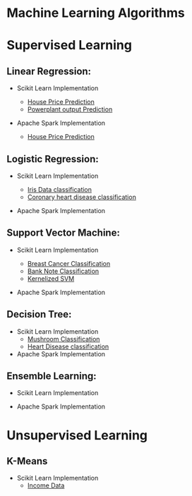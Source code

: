 # Machine Learning Algorithms

# Supervised Learning
## Linear Regression:

* Scikit Learn Implementation
	* [House Price Prediction](https://github.com/rohankavari/MachineLearning/blob/main/Linear_regression.ipynb)
	* [Powerplant output Prediction](https://github.com/rohankavari/MachineLearning/blob/main/Energy_Prediction_of_Power_plant.ipynb)

* Apache Spark Implementation
	* [House Price Prediction](https://github.com/rohankavari/MachineLearning/blob/main/spark_Linear_regression.ipynb)


## Logistic Regression:

* Scikit Learn Implementation
	* [Iris Data classification](https://github.com/rohankavari/MachineLearning/blob/main/Logistic_Regression_balanced.ipynb)
	* [Coronary heart disease classification](https://github.com/rohankavari/MachineLearning/blob/main/Logistic_Regression_imbalanced.ipynb)

* Apache Spark Implementation

## Support Vector Machine:

* Scikit Learn Implementation
	* [Breast Cancer Classification](https://github.com/rohankavari/MachineLearning/blob/main/Breast_cancer_classification.ipynb) 
	* [Bank Note Classification](https://github.com/rohankavari/MachineLearning/blob/main/Bank_Note_Classification.ipynb)
	* [Kernelized SVM](https://github.com/rohankavari/MachineLearning/blob/main/SVM_Kernels.ipynb)
	
* Apache Spark Implementation

## Decision Tree:

* Scikit Learn Implementation
	* [Mushroom Classification](https://github.com/rohankavari/MachineLearning/blob/main/decision_tree_mushroom_data.ipynb)
	* [Heart Disease classification](https://github.com/rohankavari/MachineLearning/blob/main/Heart_disease_classification_Decision_tree.ipynb)
* Apache Spark Implementation

## Ensemble Learning:

* Scikit Learn Implementation
	
* Apache Spark Implementation

# Unsupervised Learning

## K-Means
* Scikit Learn Implementation
	* [Income Data](https://github.com/rohankavari/MachineLearning/blob/main/decision_tree_mushroom_data.ipynb)
